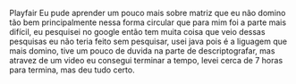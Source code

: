 Playfair
Eu pude aprender um pouco mais sobre matriz que eu não domino tão bem principalmente nessa forma circular que para mim foi a parte
mais difícil, eu pesquisei no google então tem muita coisa que veio dessas pesquisas eu não teria feito sem pesquisar, usei java
pois é a liguagem que mais domino, tive um pouco de duvida na parte de descriptografar, mas atravez de um video eu consegui
terminar a tempo, levei cerca de 7 horas para termina, mas deu tudo certo.
